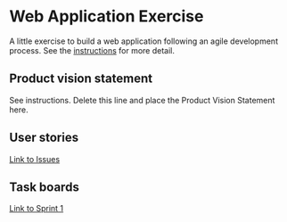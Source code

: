 # Web Application Exercise

A little exercise to build a web application following an agile development process. See the [instructions](instructions.md) for more detail.

## Product vision statement

See instructions. Delete this line and place the Product Vision Statement here.

## User stories

[Link to Issues](https://github.com/software-students-fall2023/2-web-app-exercise-team-dominators/issues)

## Task boards

[Link to Sprint 1](https://github.com/orgs/software-students-fall2023/projects/6)
